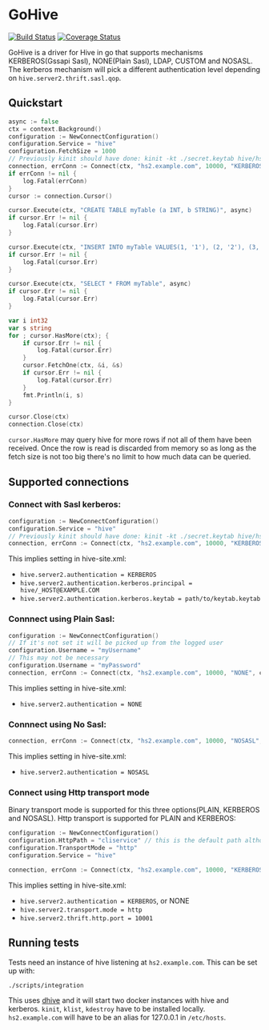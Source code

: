 # GoHive
[![Build Status](https://travis-ci.org/beltran/gohive.svg?branch=master)](https://travis-ci.org/beltran/gohive) [![Coverage Status](https://coveralls.io/repos/github/beltran/gohive/badge.svg?branch=master)](https://coveralls.io/github/beltran/gohive?branch=master)


GoHive is a driver for Hive in go that supports mechanisms KERBEROS(Gssapi Sasl), NONE(Plain Sasl), LDAP, CUSTOM and NOSASL. The kerberos mechanism will pick a different authentication level depending on `hive.server2.thrift.sasl.qop`.

## Quickstart

```go 
async := false
ctx = context.Background()
configuration := NewConnectConfiguration()
configuration.Service = "hive"
configuration.FetchSize = 1000
// Previously kinit should have done: kinit -kt ./secret.keytab hive/hs2.example.com@EXAMPLE.COM
connection, errConn := Connect(ctx, "hs2.example.com", 10000, "KERBEROS", configuration)
if errConn != nil {
    log.Fatal(errConn)
}
cursor := connection.Cursor()

cursor.Execute(ctx, "CREATE TABLE myTable (a INT, b STRING)", async)
if cursor.Err != nil {
    log.Fatal(cursor.Err)
}

cursor.Execute(ctx, "INSERT INTO myTable VALUES(1, '1'), (2, '2'), (3, '3'), (4, '4')", async)
if cursor.Err != nil {
    log.Fatal(cursor.Err)
}

cursor.Execute(ctx, "SELECT * FROM myTable", async)
if cursor.Err != nil {
    log.Fatal(cursor.Err)
}

var i int32
var s string
for ; cursor.HasMore(ctx); {
    if cursor.Err != nil {
        log.Fatal(cursor.Err)
    }
    cursor.FetchOne(ctx, &i, &s)
    if cursor.Err != nil {
        log.Fatal(cursor.Err)
    }
    fmt.Println(i, s)
}

cursor.Close(ctx)
connection.Close(ctx)
```

`cursor.HasMore` may query hive for more rows if not all of them have been received. Once the row is
read is discarded from memory so as long as the fetch size is not too big there's no limit to how much
data can be queried.

## Supported connections
### Connect with Sasl kerberos:
``` go
configuration := NewConnectConfiguration()
configuration.Service = "hive"
// Previously kinit should have done: kinit -kt ./secret.keytab hive/hs2.example.com@EXAMPLE.COM
connection, errConn := Connect(ctx, "hs2.example.com", 10000, "KERBEROS", configuration)
```
This implies setting in hive-site.xml:
- `hive.server2.authentication = KERBEROS`
- `hive.server2.authentication.kerberos.principal = hive/_HOST@EXAMPLE.COM`
- `hive.server2.authentication.kerberos.keytab = path/to/keytab.keytab`

### Connnect using Plain Sasl:
``` go
configuration := NewConnectConfiguration()
// If it's not set it will be picked up from the logged user
configuration.Username = "myUsername"
// This may not be necessary
configuration.Username = "myPassword"
connection, errConn := Connect(ctx, "hs2.example.com", 10000, "NONE", configuration)
```
This implies setting in hive-site.xml:

- `hive.server2.authentication = NONE`

### Connnect using No Sasl:
``` go
connection, errConn := Connect(ctx, "hs2.example.com", 10000, "NOSASL", nil)
```
This implies setting in hive-site.xml:

- `hive.server2.authentication = NOSASL`

### Connect using Http transport mode
Binary transport mode is supported for this three options(PLAIN, KERBEROS and NOSASL). Http transport is supported for PLAIN and KERBEROS:
``` go
configuration := NewConnectConfiguration()
configuration.HttpPath = "cliservice" // this is the default path although in hive
configuration.TransportMode = "http"
configuration.Service = "hive"

connection, errConn := Connect(ctx, "hs2.example.com", 10000, "KERBEROS", configuration)
```
This implies setting in hive-site.xml:

- `hive.server2.authentication = KERBEROS`, or NONE
- `hive.server2.transport.mode = http`
- `hive.server2.thrift.http.port = 10001`

## Running tests
Tests need an instance of hive listening at `hs2.example.com`. This can be set up with:
```
./scripts/integration
```
This uses [dhive](https://github.com/beltran/dhive) and it will start two docker instances with hive and kerberos. `kinit`, `klist`, `kdestroy` have to be installed locally. `hs2.example.com` will have to be an alias for 127.0.0.1 in `/etc/hosts`.
